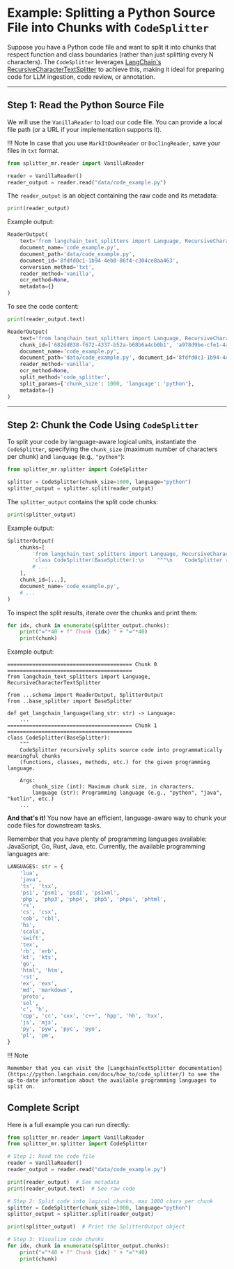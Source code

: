 # Example: Splitting a Python Source File into Chunks with `CodeSplitter`

Suppose you have a Python code file and want to split it into chunks that respect function and class boundaries (rather than just splitting every N characters). The `CodeSplitter` leverages [LangChain's RecursiveCharacterTextSplitter](https://python.langchain.com/docs/how_to/code_splitter/) to achieve this, making it ideal for preparing code for LLM ingestion, code review, or annotation.

---

## Step 1: Read the Python Source File

We will use the `VanillaReader` to load our code file. You can provide a local file path (or a URL if your implementation supports it).

!!! Note
    In case that you use `MarkItDownReader` or `DoclingReader`, save your files in `txt` format.

```python
from splitter_mr.reader import VanillaReader

reader = VanillaReader()
reader_output = reader.read("data/code_example.py")
```

The `reader_output` is an object containing the raw code and its metadata:

```python
print(reader_output)
```

Example output:

```python
ReaderOutput(
    text='from langchain_text_splitters import Language, RecursiveCharacterTextSplitter\n\nfrom ...',
    document_name='code_example.py',
    document_path='data/code_example.py',
    document_id='8fdfd0c1-1b94-4eb0-86f4-c304ce8aa463',
    conversion_method='txt',
    reader_method='vanilla',
    ocr_method=None,
    metadata={}
)
```

To see the code content:

```python
print(reader_output.text)
```

```python
ReaderOutput(
    text='from langchain_text_splitters import Language, RecursiveCharacterTextSplitter\n\nfrom ...schema import ReaderOutput, SplitterOutput\nfrom ..base_splitter import BaseSplitter\n\n\ndef get_langchain_language(lang_str: str) -> Language:\n    """\n    Map a string language name to Langchain Language enum...', 
    chunk_id=['682dd838-f672-4337-b52a-b68b6a4cb0b1', 'a978d9be-cfe1-4a61-b73c-49842bdeca30', 'f390953f-d4b3-40b1-bd87-a9b1b7e634c9', 'f2bde214-5378-49e4-8d84-8832d46e2e26', '1cc57a4d-4618-4e53-bda1-977a343cbe9e', '58eb9713-320a-4a9c-924c-0ebce6b1a228'], 
    document_name='code_example.py', 
    document_path='data/code_example.py', document_id='8fdfd0c1-1b94-4eb0-86f4-c304ce8aa463', conversion_method='txt', 
    reader_method='vanilla', 
    ocr_method=None, 
    split_method='code_splitter', 
    split_params={'chunk_size': 1000, 'language': 'python'}, 
    metadata={}
)
```

---

## Step 2: Chunk the Code Using `CodeSplitter`

To split your code by language-aware logical units, instantiate the `CodeSplitter`, specifying the `chunk_size` (maximum number of characters per chunk) and `language` (e.g., `"python"`):

```python
from splitter_mr.splitter import CodeSplitter

splitter = CodeSplitter(chunk_size=1000, language="python")
splitter_output = splitter.split(reader_output)
```

The `splitter_output` contains the split code chunks:

```python
print(splitter_output)
```

Example output:

```python
SplitterOutput(
    chunks=[
        'from langchain_text_splitters import Language, RecursiveCharacterTextSplitter\n\nfrom ...',
        'class CodeSplitter(BaseSplitter):\n    """\n    CodeSplitter recursively splits source code...',
        # ...
    ],
    chunk_id=[...],
    document_name='code_example.py',
    # ...
)
```

To inspect the split results, iterate over the chunks and print them:

```python
for idx, chunk in enumerate(splitter_output.chunks):
    print("="*40 + f" Chunk {idx} " + "="*40)
    print(chunk)
```

Example output:

```
======================================== Chunk 0 ========================================
from langchain_text_splitters import Language, RecursiveCharacterTextSplitter

from ...schema import ReaderOutput, SplitterOutput
from ..base_splitter import BaseSplitter

def get_langchain_language(lang_str: str) -> Language:
    ...
======================================== Chunk 1 ========================================
class CodeSplitter(BaseSplitter):
    """
    CodeSplitter recursively splits source code into programmatically meaningful chunks
    (functions, classes, methods, etc.) for the given programming language.

    Args:
        chunk_size (int): Maximum chunk size, in characters.
        language (str): Programming language (e.g., "python", "java", "kotlin", etc.)
    ...
```

**And that's it!** You now have an efficient, language-aware way to chunk your code files for downstream tasks. 

Remember that you have plenty of programming languages available: JavaScript, Go, Rust, Java, etc. Currently, the available programming languages are:

```python
LANGUAGES: str = {
    'lua',
    'java',
    'ts', 'tsx',
    'ps1', 'psm1', 'psd1', 'ps1xml',
    'php', 'php3', 'php4', 'php5', 'phps', 'phtml',
    'rs',
    'cs', 'csx',
    'cob', 'cbl',
    'hs',
    'scala',
    'swift',
    'tex',
    'rb', 'erb',
    'kt', 'kts',
    'go',
    'html', 'htm',
    'rst',
    'ex', 'exs',
    'md', 'markdown',
    'proto',
    'sol',
    'c', 'h',
    'cpp', 'cc', 'cxx', 'c++', 'hpp', 'hh', 'hxx',
    'js', 'mjs',
    'py', 'pyw', 'pyc', 'pyo',
    'pl', 'pm',
}
```

!!! Note

    Remember that you can visit the [LangchainTextSplitter documentation](https://python.langchain.com/docs/how_to/code_splitter/) to see the up-to-date information about the available programming languages to split on.

## Complete Script

Here is a full example you can run directly:

```python
from splitter_mr.reader import VanillaReader
from splitter_mr.splitter import CodeSplitter

# Step 1: Read the code file
reader = VanillaReader()
reader_output = reader.read("data/code_example.py")

print(reader_output)  # See metadata
print(reader_output.text)  # See raw code

# Step 2: Split code into logical chunks, max 1000 chars per chunk
splitter = CodeSplitter(chunk_size=1000, language="python")
splitter_output = splitter.split(reader_output)

print(splitter_output)  # Print the SplitterOutput object

# Step 3: Visualize code chunks
for idx, chunk in enumerate(splitter_output.chunks):
    print("="*40 + f" Chunk {idx} " + "="*40)
    print(chunk)
```